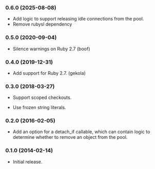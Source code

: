 ### 0.6.0 (2025-08-08)

*   Add logic to support releasing idle connections from the pool.
*   Remove rubysl dependency

### 0.5.0 (2020-09-04)

*   Silence warnings on Ruby 2.7 (boof)

### 0.4.0 (2019-12-31)

*   Add support for Ruby 2.7. (gekola)

### 0.3.0 (2018-03-27)

*   Support scoped checkouts.

*   Use frozen string literals.

### 0.2.0 (2016-02-05)

*   Add an option for a detach_if callable, which can contain logic to
    determine whether to remove an object from the pool.

### 0.1.0 (2014-02-14)

*   Initial release.
